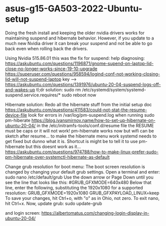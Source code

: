 # asus-g15-GA503-2022-Ubuntu-setup

Doing the fresh install and keeping the older nvidia drivers works for maintaining suspend and hibernate behavior.
However, if you update to a much new Nvidia driver it can break your suspend and not be able to go back even when rolling back the drivers.


Using Nvidia 515.86.01 this was the fix for suspend:
help diagnosing:
https://askubuntu.com/questions/1196871/gnome-supend-on-laptop-lid-close-no-longer-works-since-19-10-upgrade
https://superuser.com/questions/958594/logind-conf-not-working-closing-lid-will-not-suspend-laptop
key --> https://askubuntu.com/questions/1391976/ubuntu-20-04-suspend-logs-off-and-wakes-up
tl;dr solution:
sudo rm /etc/systemd/system/systemd-suspend.service.requires/*
sudo reboot now

Hibernate solution:
Redo all the hibernate stuff from the initial setup doc
https://askubuntu.com/questions/411583/could-not-stat-the-resume-device-file
look for errors in /var/log/pm-suspend.log  when running sudo pm-hiberate
https://blog.ivansmirnov.name/how-to-set-up-hibernate-on-ubuntu-20-04/
in the /etc/initramfs-tools/conf.d/resume  file the RESUME must be caps or it will not work!
pm-hibernate works now but wifi can be sketch after resume...
to make the hibernate menu work systemd needs to get fixed but dunno what it is.
Shortcut is might be to tell it to use pm-hibernate but this doesnt work as it...
https://askubuntu.com/questions/974788/how-to-make-linux-prefer-sudo-pm-hibernate-over-systemctl-hibernate-as-default


Change grub resolution for boot menu:
The boot screen resolution is changed by changing your default grub settings. Open a terminal and enter:
sudo nano /etc/default/grub
Use the down arrow or Page Down until you see the line that looks like this:
#GRUB_GFXMODE=640x480
Below that line, enter the following, substituting the 1920x1080 for a supported resolution:
GRUB_GFXMODE=1920x1080
GRUB_GFXPAYLOAD_LINUX=keep
To save your changes, hit Ctrl+o, with "o" as in Ohio, not zero. To exit nano, hit Ctrl+x. Now, update grub:
sudo update-grub

and login screen:
https://albertomatus.com/changing-login-display-in-ubuntu-20-04/
